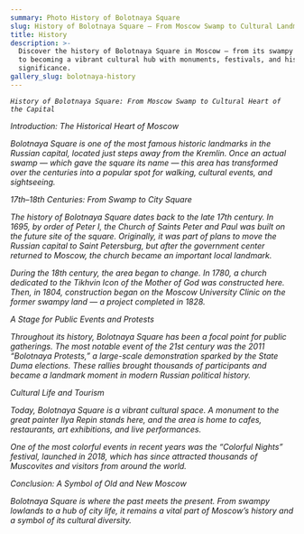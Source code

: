 ```yaml
---
summary: Photo History of Bolotnaya Square
slug: History of Bolotnaya Square — From Moscow Swamp to Cultural Landmark
title: History
description: >-
  Discover the history of Bolotnaya Square in Moscow — from its swampy origins
  to becoming a vibrant cultural hub with monuments, festivals, and historic
  significance.
gallery_slug: bolotnaya-history
---
```


*`History of Bolotnaya Square: From Moscow Swamp to Cultural Heart of the Capital`*

*Introduction: The Historical Heart of Moscow*

*Bolotnaya Square is one of the most famous historic landmarks in the Russian capital, located just steps away from the Kremlin. Once an actual swamp — which gave the square its name — this area has transformed over the centuries into a popular spot for walking, cultural events, and sightseeing.*

*17th–18th Centuries: From Swamp to City Square*

*The history of Bolotnaya Square dates back to the late 17th century. In 1695, by order of Peter I, the Church of Saints Peter and Paul was built on the future site of the square. Originally, it was part of plans to move the Russian capital to Saint Petersburg, but after the government center returned to Moscow, the church became an important local landmark.*

*During the 18th century, the area began to change. In 1780, a church dedicated to the Tikhvin Icon of the Mother of God was constructed here. Then, in 1804, construction began on the Moscow University Clinic on the former swampy land — a project completed in 1828.*

*A Stage for Public Events and Protests*

*Throughout its history, Bolotnaya Square has been a focal point for public gatherings. The most notable event of the 21st century was the 2011 “Bolotnaya Protests,” a large-scale demonstration sparked by the State Duma elections. These rallies brought thousands of participants and became a landmark moment in modern Russian political history.*

*Cultural Life and Tourism*

*Today, Bolotnaya Square is a vibrant cultural space. A monument to the great painter Ilya Repin stands here, and the area is home to cafes, restaurants, art exhibitions, and live performances.*

*One of the most colorful events in recent years was the “Colorful Nights” festival, launched in 2018, which has since attracted thousands of Muscovites and visitors from around the world.*

*Conclusion: A Symbol of Old and New Moscow*

*Bolotnaya Square is where the past meets the present. From swampy lowlands to a hub of city life, it remains a vital part of Moscow’s history and a symbol of its cultural diversity.*
